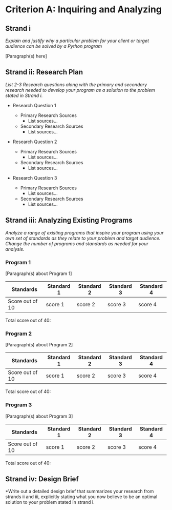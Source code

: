 # Criterion A: Inquiring and Analyzing
## Strand i
*Explain and justify why a particular problem for your client or target audience can be solved by a Python program*

[Paragraph(s) here]

## Strand ii: Research Plan
*List 2-3 Research questions along with the primary and secondary research needed to develop your program as a solution to the problem stated in Strand i.*

* Research Question 1
  * Primary Research Sources
    * List sources...
  * Secondary Research Sources
    * List sources...


* Research Question 2
  * Primary Research Sources
    * List sources...
  * Secondary Research Sources
    * List sources...


* Research Question 3
  * Primary Research Sources
    * List sources...
  * Secondary Research Sources
    * List sources...

## Strand iii: Analyzing Existing Programs
*Analyze a range of existing programs that inspire your program using your own set of standards as they relate to your problem and target audience. Change the number of programs and standards as needed for your analysis.*

### Program 1

[Paragraph(s) about Program 1]

| Standards | Standard 1 | Standard 2| Standard 3 | Standard 4 |
| --------- |  --------- | --------- | ---------- | ---------- |
| Score out of 10     | score 1    | score 2   | score 3 | score 4 |

Total score out of 40:

### Program 2

[Paragraph(s) about Program 2]

| Standards | Standard 1 | Standard 2| Standard 3 | Standard 4 |
| --------- |  --------- | --------- | ---------- | ---------- |
| Score out of 10     | score 1    | score 2   | score 3 | score 4 |

Total score out of 40:


### Program 3

[Paragraph(s) about Program 3]

| Standards | Standard 1 | Standard 2| Standard 3 | Standard 4 |
| --------- |  --------- | --------- | ---------- | ---------- |
| Score out of 10     | score 1    | score 2   | score 3 | score 4 |

Total score out of 40:

## Strand iv: Design Brief

*Write out a detailed design brief that summarizes your research from strands ii and iii, explicitly stating what you now believe to be an optimal solution to your problem stated in strand i.
